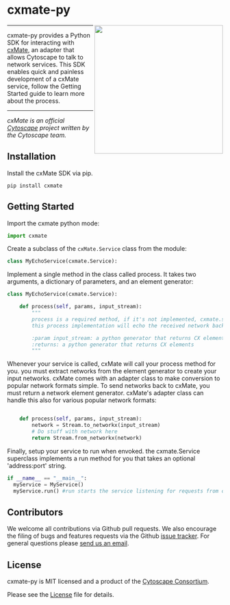 cxmate-py
=========

<img align="right" height="300" src="http://www.cytoscape.org/images/logo/cy3logoOrange.svg">

---

cxmate-py provides a Python SDK for interacting with [cxMate](https://github.com/cxmate/cxmate), an adapter that allows Cytoscape to talk to network services. This SDK enables quick and painless development of a cxMate service, follow the Getting Started guide to learn more about the process.

---

_cxMate is an official [Cytoscape](http://www.cytoscape.org) project written by the Cytoscape team._

Installation
------------

Install the cxMate SDK via pip.

```
pip install cxmate
```

Getting Started
---------------

Import the cxmate python mode:
```python
import cxmate
```

Create a subclass of the `cxMate.Service` class from the module:
```python
class MyEchoService(cxmate.Service):
```

Implement a single method in the class called process. It takes two arguments, a dictionary of parameters, and an element generator:
```python
class MyEchoService(cxmate.Service):

    def process(self, params, input_stream):
        """
        process is a required method, if it's not implemented, cxmate.service will throw an error
        this process implementation will echo the received network back to the sender

        :param input_stream: a python generator that returns CX elements
        :returns: a python generator that returns CX elements
        """
```

Whenever your service is called, cxMate will call your process method for you. you must extract networks from the element generator to create your input networks. cxMate comes with an adapter class to make conversion to popular network formats simple.
To send networks back to cxMate, you must return a network element generator. cxMate's adapter class can handle this also for various popular network formats:
```python

    def process(self, params, input_stream):
        network = Stream.to_networkx(input_stream)
        # Do stuff with network here
        return Stream.from_networkx(network)
```

Finally, setup your service to run when envoked. the cxmate.Service superclass implements a run method for you that takes an optional 'address:port' string.
```python
if __name__ == "__main__":
  myService = MyService()
  myService.run() #run starts the service listening for requests from cxMate
```

Contributors
------------

We welcome all contributions via Github pull requests. We also encourage the filing of bugs and features requests via the Github [issue tracker](https://github.com/cxmate/cxmate-py/issues/new). For general questions please [send us an email](eric.david.sage@gmail.com).

License
-------

cxmate-py is MIT licensed and a product of the [Cytoscape Consortium](http://www.cytoscapeconsortium.org).

Please see the [License](https://github.com/cxmate/cxmate-py/blob/master/LICENSE) file for details.
